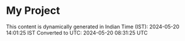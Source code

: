 # My Project

This content is dynamically generated in Indian Time (IST): 2024-05-20 14:01:25 IST
Converted to UTC: 2024-05-20 08:31:25 UTC
